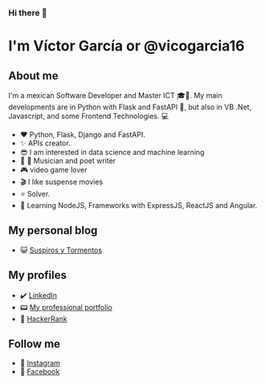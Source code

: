### Hi there 👋

# I'm Víctor García or @vicogarcia16

## About me
I'm a mexican Software Developer and Master ICT :mortar_board:🚀. My main developments are in Python with Flask and FastAPI 🐍, but also in VB .Net, Javascript, and some Frontend Technologies. :computer:

* ♥️ Python, Flask, Django and FastAPI.
* ✨ APIs creator.
* :sunglasses: I am interested in data science and machine learning
* :musical_keyboard: :pencil: Musician and poet writer
* :video_game: video game lover
* :clapper: I like suspense movies
* ⭐ Solver.
* 🧠 Learning NodeJS, Frameworks with ExpressJS, ReactJS and Angular.


## My personal blog

*  :smiley_cat: [Suspiros y Tormentos](http://www.vicogarcia.com)

## My profiles

* ✔️ [LinkedIn](https://www.linkedin.com/in/vicogarcia/)
*  :pager: [My professional portfolio](http://www.vicogarcia.com/cv)
*  :flags: [HackerRank](https://www.hackerrank.com/vicogarcia16)


## Follow me

* 🔗 [Instagram](https://www.instagram.com/vicogarcia16/)
* 🔗 [Facebook](https://www.facebook.com/VNoJo)
